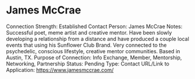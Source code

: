 # James McCrae

Connection Strength: Established
Contact Person: James McCrae
Notes: Successful poet, meme artist and creative mentor. Have been slowly developing a relationship from a distance and have produced a couple local events that using his Sunflower Club Brand. Very connected to the psychedelic, conscious lifestyle, creative mentor communities. Based in Austin, TX.
Purpose of Connection: Info Exchange, Member, Mentorship, Networking, Partnership
Status: Pending
Type: Contact
URL/Link to Application: https://www.jamesmccrae.com/